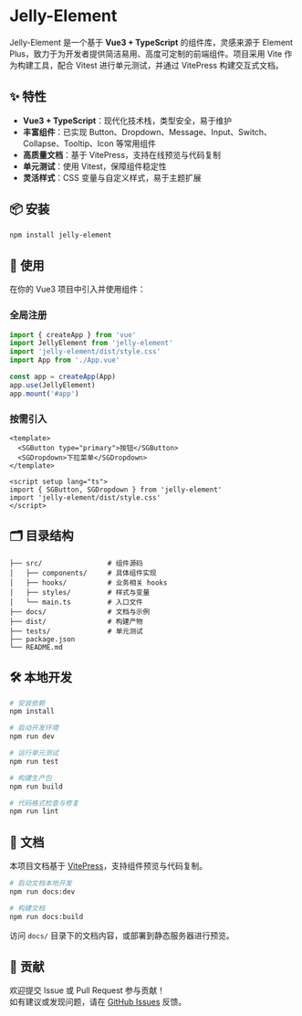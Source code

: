 # Jelly-Element

Jelly-Element 是一个基于 **Vue3 + TypeScript** 的组件库，灵感来源于 Element Plus，致力于为开发者提供简洁易用、高度可定制的前端组件。项目采用 Vite 作为构建工具，配合 Vitest 进行单元测试，并通过 VitePress 构建交互式文档。

## ✨ 特性

- **Vue3 + TypeScript**：现代化技术栈，类型安全，易于维护
- **丰富组件**：已实现 Button、Dropdown、Message、Input、Switch、Collapse、Tooltip、Icon 等常用组件
- **高质量文档**：基于 VitePress，支持在线预览与代码复制
- **单元测试**：使用 Vitest，保障组件稳定性
- **灵活样式**：CSS 变量与自定义样式，易于主题扩展

## 📦 安装

```bash
npm install jelly-element
```

## 🔨 使用

在你的 Vue3 项目中引入并使用组件：

### 全局注册

```ts
import { createApp } from 'vue'
import JellyElement from 'jelly-element'
import 'jelly-element/dist/style.css'
import App from './App.vue'

const app = createApp(App)
app.use(JellyElement)
app.mount('#app')
```

### 按需引入

```vue
<template>
  <SGButton type="primary">按钮</SGButton>
  <SGDropdown>下拉菜单</SGDropdown>
</template>

<script setup lang="ts">
import { SGButton, SGDropdown } from 'jelly-element'
import 'jelly-element/dist/style.css'
</script>
```

## 🗂️ 目录结构

```
├── src/                # 组件源码
│   ├── components/     # 具体组件实现
│   ├── hooks/          # 业务相关 hooks
│   ├── styles/         # 样式与变量
│   └── main.ts         # 入口文件
├── docs/               # 文档与示例
├── dist/               # 构建产物
├── tests/              # 单元测试
├── package.json
└── README.md
```

## 🛠️ 本地开发

```bash
# 安装依赖
npm install

# 启动开发环境
npm run dev

# 运行单元测试
npm run test

# 构建生产包
npm run build

# 代码格式检查与修复
npm run lint
```

## 📖 文档

本项目文档基于 [VitePress](https://vitepress.dev/)，支持组件预览与代码复制。

```bash
# 启动文档本地开发
npm run docs:dev

# 构建文档
npm run docs:build
```

访问 `docs/` 目录下的文档内容，或部署到静态服务器进行预览。

## 🤝 贡献

欢迎提交 Issue 或 Pull Request 参与贡献！  
如有建议或发现问题，请在 [GitHub Issues](https://github.com/AedhAloe/jelly-element/issues) 反馈。